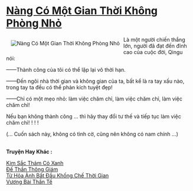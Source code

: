 <a href="https://truyenwiki.net/nang-co-mot-gian-thoi-khong-phong-nho.35389/" title="Nàng Có Một Gian Thời Không Phòng Nhỏ"><h1>Nàng Có Một Gian Thời Không Phòng Nhỏ</h1></a><div style="display:table"><img align="right" style="float: left; padding: 10px;" src="https://truyenwiki.net/a/img/str/src/35389.jpg" alt="Nàng Có Một Gian Thời Không Phòng Nhỏ">Là một người chiến thắng lớn, người đã đạt đến đỉnh cao của cuộc đời, Qingu nói:<p></p> ——Thành công của tôi có thể lặp lại vô thời hạn.<p></p> ——Đến ngôi nhà thời gian và không gian của ta, bất kể là ra tay xấu nào, trong tay ta đều có thể phản kích tuyệt đẹp!<p></p> ——Chỉ có một mẹo nhỏ: làm việc chăm chỉ, làm việc chăm chỉ, làm việc chăm chỉ!<p></p> Nếu bạn không thành công ... thì hãy thay đổi tư thế và tiếp tục làm việc chăm chỉ! ! ! !<p></p> (... Cuốn sách này, không có tình cờ, cũng nên không có nam chính ...)</div><p><br><b>Truyện Hay Khác :</b></p><a href="https://truyenwiki.net/kim-sac-tham-co-xanh.35617/" alt="Kim Sắc Thảm Cỏ Xanh">Kim Sắc Thảm Cỏ Xanh</a><br/><a href="https://github.com/nownovels/wikidich/tree/master/truyenhay/36723" alt="Đế Thần Thông Giám">Đế Thần Thông Giám</a><br/><a href="https://github.com/nownovels/wikidich/tree/master/truyenhay/35021" alt="Từ Hỏa Ảnh Bắt Đầu Khống Chế Thời Gian">Từ Hỏa Ảnh Bắt Đầu Khống Chế Thời Gian</a><br/><a href="https://sangtacviet.wordpress.com/2020/10/22/vuong-bai-than-te/" alt="Vương Bài Thần Tế">Vương Bài Thần Tế</a><br/>
